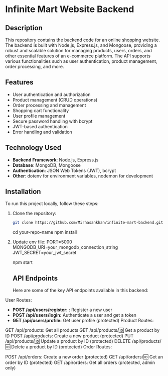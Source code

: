 # Infinite Mart Website Backend

## Description

This repository contains the backend code for an online shopping website. The backend is built with Node.js, Express.js, and Mongoose, providing a robust and scalable solution for managing products, users, orders, and other essential features of an e-commerce platform. The API supports various functionalities such as user authentication, product management, order processing, and more.

## Features

- User authentication and authorization
- Product management (CRUD operations)
- Order processing and management
- Shopping cart functionality
- User profile management
- Secure password handling with bcrypt
- JWT-based authentication
- Error handling and validation

## Technology Used

- **Backend Framework**: Node.js, Express.js
- **Database**: MongoDB, Mongoose
- **Authentication**: JSON Web Tokens (JWT), bcrypt
- **Other**: dotenv for environment variables, nodemon for development

## Installation

To run this project locally, follow these steps:

1. Clone the repository:

   ```bash
   git clone https://github.com/Mirhasankhan/infinite-mart-backend.git
   ```

   cd your-repo-name
   npm install

2. Update env file:
   PORT=5000
   MONGODB_URI=your_mongodb_connection_string
   JWT_SECRET=your_jwt_secret

   npm start

   ## API Endpoints

   Here are some of the key API endpoints available in this backend:

User Routes:

- **POST /api/users/register:** : Register a new user
- **POST /api/users/login:** Authenticate a user and get a token
- **GET /api/users/profile:** Get user profile (protected)
  Product Routes:

GET /api/products: Get all products
GET /api/products/:id: Get a product by ID
POST /api/products: Create a new product (protected)
PUT /api/products/:id: Update a product by ID (protected)
DELETE /api/products/:id: Delete a product by ID (protected)
Order Routes:

POST /api/orders: Create a new order (protected)
GET /api/orders/:id: Get an order by ID (protected)
GET /api/orders: Get all orders (protected, admin only)

